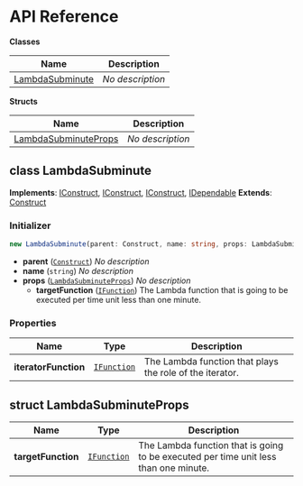# API Reference

**Classes**

Name|Description
----|-----------
[LambdaSubminute](#projen-statemachine-example-lambdasubminute)|*No description*


**Structs**

Name|Description
----|-----------
[LambdaSubminuteProps](#projen-statemachine-example-lambdasubminuteprops)|*No description*



## class LambdaSubminute  <a id="projen-statemachine-example-lambdasubminute"></a>



__Implements__: [IConstruct](#constructs-iconstruct), [IConstruct](#aws-cdk-core-iconstruct), [IConstruct](#constructs-iconstruct), [IDependable](#aws-cdk-core-idependable)
__Extends__: [Construct](#aws-cdk-core-construct)

### Initializer




```ts
new LambdaSubminute(parent: Construct, name: string, props: LambdaSubminuteProps)
```

* **parent** (<code>[Construct](#aws-cdk-core-construct)</code>)  *No description*
* **name** (<code>string</code>)  *No description*
* **props** (<code>[LambdaSubminuteProps](#projen-statemachine-example-lambdasubminuteprops)</code>)  *No description*
  * **targetFunction** (<code>[IFunction](#aws-cdk-aws-lambda-ifunction)</code>)  The Lambda function that is going to be executed per time unit less than one minute. 



### Properties


Name | Type | Description 
-----|------|-------------
**iteratorFunction** | <code>[IFunction](#aws-cdk-aws-lambda-ifunction)</code> | The Lambda function that plays the role of the iterator.



## struct LambdaSubminuteProps  <a id="projen-statemachine-example-lambdasubminuteprops"></a>






Name | Type | Description 
-----|------|-------------
**targetFunction** | <code>[IFunction](#aws-cdk-aws-lambda-ifunction)</code> | The Lambda function that is going to be executed per time unit less than one minute.



